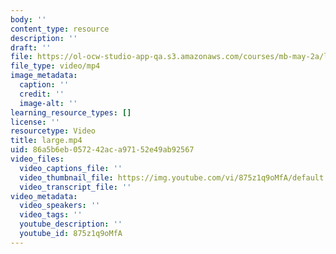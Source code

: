 ```yaml
---
body: ''
content_type: resource
description: ''
draft: ''
file: https://ol-ocw-studio-app-qa.s3.amazonaws.com/courses/mb-may-2a/large_360p_16_9.mp4
file_type: video/mp4
image_metadata:
  caption: ''
  credit: ''
  image-alt: ''
learning_resource_types: []
license: ''
resourcetype: Video
title: large.mp4
uid: 86a5b6eb-0572-42ac-a971-52e49ab92567
video_files:
  video_captions_file: ''
  video_thumbnail_file: https://img.youtube.com/vi/875z1q9oMfA/default.jpg
  video_transcript_file: ''
video_metadata:
  video_speakers: ''
  video_tags: ''
  youtube_description: ''
  youtube_id: 875z1q9oMfA
---
```

